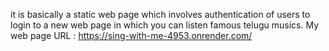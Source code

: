 it is basically a static web page which involves authentication of users to login to a new web page in which you can listen famous telugu musics. 
My web page URL : https://sing-with-me-4953.onrender.com/
